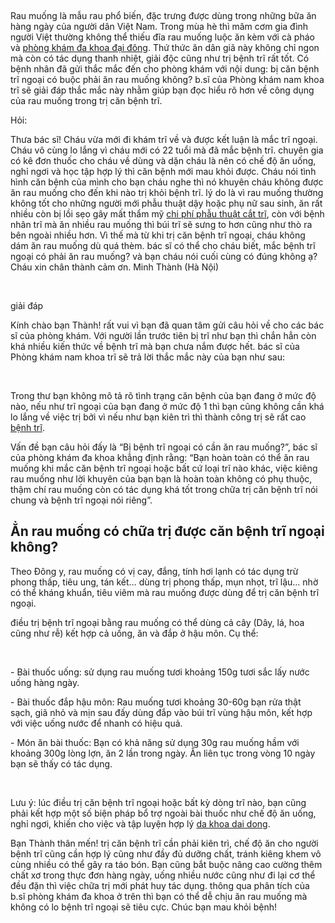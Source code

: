 <div>
<p>&nbsp;</p>
Rau muống là mẫu rau phổ biến, đặc trưng được dùng trong những bữa ăn hàng ngày của người dân Việt Nam. Trong mùa hè thì mâm cơm gia đình người Việt thường không thể thiếu đĩa rau muống luộc ăn kèm với cà pháo và <a href="http://www.baomoi.com/phong-kham-da-khoa-dai-dong-dia-chi-tin-cay-dieu-tri-benh-nam-khoa/c/21834464.epi">phòng khám đa khoa đại đông</a>. Thứ thức ăn dân giã này không chỉ ngon mà còn có tác dụng thanh nhiệt, giải độc cũng như trị bệnh trĩ rất tốt. Có bệnh nhân đã gửi thắc mắc đến cho phòng khám với nội dung: bị căn bệnh trĩ ngoại có buộc phải ăn rau muống không? b.sĩ của Phòng khám nam khoa trĩ sẽ giải đáp thắc mắc này nhằm giúp bạn đọc hiểu rõ hơn về công dụng của rau muống trong trị căn bệnh trĩ.

<p>Hỏi:</p>
Thưa bác sĩ! Cháu vừa mới đi khám trĩ về và được kết luận là mắc trĩ ngoại. Cháu vô cùng lo lắng vì cháu mới có 22 tuổi mà đã mắc bệnh trĩ. chuyên gia có kê đơn thuốc cho cháu về dùng và dặn cháu là nên có chế độ ăn uống, nghỉ ngơi và học tập hợp lý thì căn bệnh mới mau khỏi được. Cháu nói tình hình căn bệnh của mình cho bạn cháu nghe thì nó khuyên cháu không được ăn rau muống cho đến khi nào trị khỏi bệnh trĩ. lý do là vì rau muống thường không tốt cho những người mới phẫu thuật dậy hoặc phụ nữ sau sinh, ăn rất nhiều còn bị lồi sẹo gây mất thẩm mỹ <a href="http://phongkhamdaidong.vn/chi-phi-phau-thuat-cat-tri-het-bao-nhieu-tien-2017-189.html">chi phí phẫu thuật cắt trĩ</a>, còn với bệnh nhân trĩ mà ăn nhiều rau muống thì búi trĩ sẽ sưng to hơn cũng như thò ra bên ngoài nhiều hơn. Vì thế mà từ khi trị căn bệnh trĩ ngoại, cháu không dám ăn rau muống dù quá thèm. bác sĩ có thể cho cháu biết, mắc bệnh trĩ ngoại có phải ăn rau muống? và bạn cháu nói cuối cùng có đúng không ạ? Cháu xin chân thành cảm ơn. Minh Thành (Hà Nội)

<p>&nbsp;</p>

<p>giải đáp</p>
Kính chào bạn Thành! rất vui vì bạn đã quan tâm gửi câu hỏi về cho các bác sĩ của phòng khám. Với người lần trước tiên bị trĩ như bạn thì chắn hẳn còn khá nhiều kiến thức về bệnh trĩ mà bạn chưa nắm được hết. bác sĩ của Phòng khám nam khoa trĩ sẽ trả lời thắc mắc này của bạn như sau:

<p>&nbsp;</p>

<p>Trong thư bạn không mô tả rõ tình trạng căn bệnh của bạn đang ở mức độ nào, nếu như trĩ ngoại của bạn đang ở mức độ 1 thì bạn cũng không cần khá lo lắng về việc trị bởi vì nếu như bạn kiên trì thì thành công trị sẽ rất cao <a href="http://phongkhamdaidong.vn/benh-tri-la-gi-nguyen-nhan-trieu-chung-va-cach-chua-tri-20.html">bệnh trĩ</a>.</p>

<p>Vấn đề bạn câu hỏi đấy là &ldquo;Bị bệnh trĩ ngoại có cần ăn rau muống?&rdquo;, bác sĩ của phòng khám đa khoa khẳng định rằng: &ldquo;Bạn hoàn toàn có thể ăn rau muống khi mắc căn bệnh trĩ ngoại hoặc bất cứ loại trĩ nào khác, việc kiêng rau muống như lời khuyên của bạn bạn là hoàn toàn không có phụ thuộc, thậm chí rau muống còn có tác dụng khá tốt trong chữa trị căn bệnh trĩ nói chung và bệnh trĩ ngoại nói riêng&rdquo;.</p>

<h2>Ẳn rau muống có chữa trị được căn bệnh trĩ ngoại không?</h2>

<p>Theo Đông y, rau muống có vị cay, đắng, tính hơi lạnh có tác dụng trừ phong thấp, tiêu ung, tán kết&hellip; dùng trị phong thấp, mụn nhọt, trĩ lậu&hellip; nhờ có thể kháng khuẩn, tiêu viêm mà rau muống được dùng để trị căn bệnh trĩ ngoại.</p>
điều trị bệnh trĩ ngoại bằng rau muống có thể dùng cả cây (Dây, lá, hoa cũng như rễ) kết hợp cả uống, ăn và đắp ở hậu môn. Cụ thể:

<p>&nbsp;</p>

<p>- Bài thuốc uống: sử dụng rau muống tươi khoảng 150g tươi sắc lấy nước uống hàng ngày.</p>

<p>- Bài thuốc đắp hậu môn: Rau muống tươi khoảng 30-60g bạn rửa thật sạch, giã nhỏ và mịn sau đấy dùng đắp vào búi trĩ vùng hậu môn, kết hợp với việc uống nước để nhanh có hiệu quả.</p>
- Món ăn bài thuốc: Bạn có khả năng sử dụng 30g rau muống hầm với khoảng 300g lòng lợn, ăn 2 lần trong ngày. Ẳn liên tục trong vòng 10 ngày bạn sẽ thấy có tác dụng.

<p>&nbsp;</p>

<p>Lưu ý: lúc điều trị căn bệnh trĩ ngoại hoặc bất kỳ dòng trĩ nào, bạn cũng phải kết hợp một số biện pháp bổ trợ ngoài bài thuốc như chế độ ăn uống, nghỉ ngơi, khiến cho việc và tập luyện hợp lý <a href="http://www.baomoi.com/phong-kham-da-khoa-dai-dong-dia-chi-tin-cay-dieu-tri-benh-nam-khoa/c/21834464.epi">da khoa dai dong</a>.</p>
Bạn Thành thân mến! trị căn bệnh trĩ cần phải kiên trì, chế độ ăn cho người bệnh trĩ cũng cần hợp lý cũng như đầy đủ dưỡng chất, tránh kiêng khem vô cùng nhiều có thể gây ra táo bón. Bạn cũng bắt buộc nâng cao cường thêm chất xơ trong thực đơn hàng ngày, uống nhiều nước cũng như đi lại cơ thể đều đặn thì việc chữa trị mới phát huy tác dụng. thông qua phân tích của b.sĩ phòng khám đa khoa ở trên thì bạn có thể dễ chịu ăn rau muống mà không có lo bệnh trĩ ngoại sẽ tiêu cực. Chúc bạn mau khỏi bệnh!

<p>&nbsp;</p>
</div>
